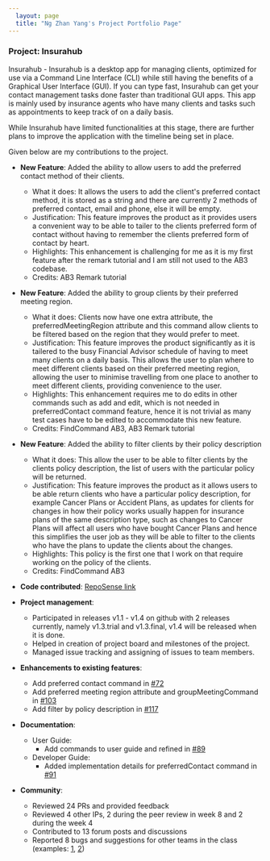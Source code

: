 ```yaml
---
  layout: page
  title: "Ng Zhan Yang's Project Portfolio Page"
---
```


### Project: Insurahub

Insurahub - Insurahub is a desktop app for managing clients, optimized for use via a Command Line Interface (CLI) while still having the benefits of a Graphical User Interface (GUI). If you can type fast, Insurahub can get your contact management tasks done faster than traditional GUI apps. This app is mainly used by insurance agents who have many clients and tasks such as appointments to keep track of on a daily basis.

While Insurahub have limited functionalities at this stage, there are further plans to improve the application with the timeline being set in place.

Given below are my contributions to the project.

- **New Feature**: Added the ability to allow users to add the preferred contact method of their clients.

  - What it does: It allows the users to add the client's preferred contact method, it is stored as a string and there are currently 2 methods of preferred contact, email and phone, else it will be empty.
  - Justification: This feature improves the product as it provides users a convenient way to be able to tailer to the clients preferred form of contact without having to remember the clients preferred form of contact by heart.
  - Highlights: This enhancement is challenging for me as it is my first feature after the remark tutorial and I am still not used to the AB3 codebase.
  - Credits: AB3 Remark tutorial

- **New Feature**: Added the ability to group clients by their preferred meeting region.

  - What it does: Clients now have one extra attribute, the preferredMeetingRegion attribute and this command allow clients to be filtered based on the region that they would prefer to meet.
  - Justification: This feature improves the product significantly as it is tailered to the busy Financial Advisor schedule of having to meet many clients on a daily basis. This allows the user to plan where to meet different clients based on their preferred meeting region, allowing the user to minimise travelling from one place to another to meet different clients, providing convenience to the user.
  - Highlights: This enhancement requires me to do edits in other commands such as add and edit, which is not needed in preferredContact command feature, hence it is not trivial as many test cases have to be edited to accommodate this new feature.
  - Credits: FindCommand AB3, AB3 Remark tutorial

- **New Feature**: Added the ability to filter clients by their policy description

  - What it does: This allow the user to be able to filter clients by the clients policy description, the list of users with the particular policy will be returned.
  - Justification: This feature improves the product as it allows users to be able return clients who have a particular policy description, for example Cancer Plans or Accident Plans, as updates for clients for changes in how their policy works usually happen for insurance plans of the same description type, such as changes to Cancer Plans will affect all users who have bought Cancer Plans and hence this simplifies the user job as they will be able to filter to the clients who have the plans to update the clients about the changes.
  - Highlights: This policy is the first one that I work on that require working on the policy of the clients.
  - Credits: FindCommand AB3

- **Code contributed**: [RepoSense link](https://nus-cs2103-ay2324s1.github.io/tp-dashboard/?search=zhanyang01&breakdown=true)

- **Project management**:

  - Participated in releases v1.1 - v1.4 on github with 2 releases currently, namely v1.3.trial and v1.3.final, v1.4 will be released when it is done.
  - Helped in creation of project board and milestones of the project.
  - Managed issue tracking and assigning of issues to team members.

- **Enhancements to existing features**:

  - Add preferred contact command in [\#72](https://github.com/AY2324S1-CS2103-W14-1/tp/pull/72)
  - Add preferred meeting region attribute and groupMeetingCommand in [\#103](https://github.com/AY2324S1-CS2103-W14-1/tp/pull/103)
  - Add filter by policy description in [\#117](https://github.com/AY2324S1-CS2103-W14-1/tp/pull/117)

- **Documentation**:

  - User Guide:
    - Add commands to user guide and refined in [\#89](https://github.com/AY2324S1-CS2103-W14-1/tp/pull/89)
  - Developer Guide:
    - Added implementation details for preferredContact command in [\#91](https://github.com/AY2324S1-CS2103-W14-1/tp/pull/91)

- **Community**:

  - Reviewed 24 PRs and provided feedback
  - Reviewed 4 other IPs, 2 during the peer review in week 8 and 2 during the week 4
  - Contributed to 13 forum posts and discussions
  - Reported 8 bugs and suggestions for other teams in the class (examples: [1](https://github.com/AY2324S1-CS2103T-W08-2/tp/issues/130), [2](https://github.com/AY2324S1-CS2103T-W08-2/tp/issues/122))
